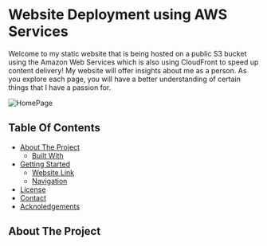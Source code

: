 # Website Deployment using AWS Services

Welcome to my static website that is being hosted on a public S3 bucket using the Amazon Web Services which is also using CloudFront to speed up content delivery!
My website will offer insights about me as a person. As you explore each page, you will have a better understanding of certain things that I have a passion for.

![HomePage](https://user-images.githubusercontent.com/98137377/153542723-c439f0b9-3423-4602-9c81-aa0dee73e6ee.png)



## Table Of Contents

- [About The Project](#about_the_project)
    - [Built With](#)
- [Getting Started](#)
    - [Website Link](#)
    - [Navigation](#)
- [License](#)
- [Contact](#)
- [Acknoledgements](#)

## About The Project
